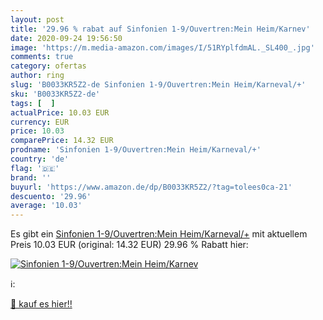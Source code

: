 ```yaml
---
layout: post
title: '29.96 % rabat auf Sinfonien 1-9/Ouvertren:Mein Heim/Karnev'
date: 2020-09-24 19:56:50
image: 'https://m.media-amazon.com/images/I/51RYplfdmAL._SL400_.jpg'
comments: true
category: ofertas
author: ring
slug: 'B0033KR5Z2-de Sinfonien 1-9/Ouvertren:Mein Heim/Karneval/+'
sku: 'B0033KR5Z2-de'
tags: [  ]
actualPrice: 10.03 EUR
currency: EUR
price: 10.03
comparePrice: 14.32 EUR
prodname: 'Sinfonien 1-9/Ouvertren:Mein Heim/Karneval/+'
country: 'de'
flag: '🇩🇪'
brand: ''
buyurl: 'https://www.amazon.de/dp/B0033KR5Z2/?tag=tolees0ca-21'
descuento: '29.96'
average: '10.03'
---
```


Es gibt ein [Sinfonien 1-9/Ouvertren:Mein Heim/Karneval/+](https://www.amazon.de/dp/B0033KR5Z2/?tag=tolees0ca-21) mit aktuellem Preis 10.03 EUR (original: 14.32 EUR) 29.96 % Rabatt hier:

[![Sinfonien 1-9/Ouvertren:Mein Heim/Karnev](https://m.media-amazon.com/images/I/51RYplfdmAL._SL400_.jpg)](https://www.amazon.de/dp/B0033KR5Z2/?tag=tolees0ca-21)

ℹ️:


[🛒 kauf es hier!!](https://www.amazon.de/dp/B0033KR5Z2/?tag=tolees0ca-21)
